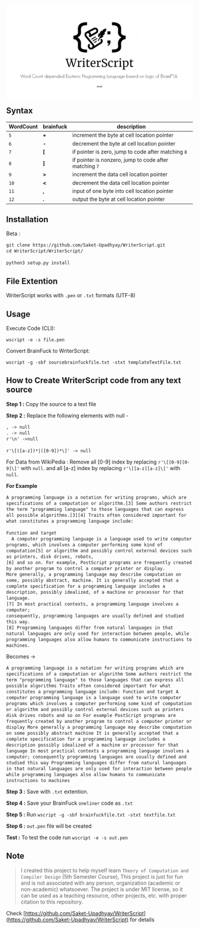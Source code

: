 <h6 align="center">
<br>
<img style="margin-bottom:-14px" src="https://raw.githubusercontent.com/Saket-Upadhyay/WriterScript/master/Docs/Images/WSL.png" />
<br>
</h6>

Syntax
------
WordCount  | brainfuck | description                                   
-----------|-----------|-----------------------------------------------
`5`        | **+**     | increment the byte at cell location pointer                
`6`        | **-**     | decrement the byte at cell location pointer                 
`7`        | **\[**    | if pointer is zero, jump to code after matching `8`    
`8`        | **\]**    | if pointer is nonzero, jump to code after matching `7`
`9`        | **>**     | increment the data cell location pointer                    
`10`       | **<**     | decrement the data cell location pointer                      
`11`       | **,**     | input of one byte into cell location pointer              
`12`       | **.**     | output the byte at cell location pointer                    

Installation
------------
Beta :
```shell
git clone https://github.com/Saket-Upadhyay/WriterScript.git
cd WriterScript/WriterScript/

python3 setup.py install
```
File Extention
--------------
WriterScript works with `.pen` or `.txt` formats (UTF-8)

Usage
-----
Execute Code (CLI):
```shell
wscript -e -s file.pen
```

Convert BrainFuck to WriterScript:
```shell
wscript -g -sbf sourcebrainfuckfile.txt -stxt templateTextFile.txt
```

How to Create WriterScript code from any text source
---

**Step 1 :** Copy the source to a text file

**Step 2 :** Replace the following elements with null -
```
, -> null
. -> null
r'\n' ->null

r'\[([a-z])*|([0-9])*\]' -> null
```
For Data from WikiPedia :
Remove all [0-9] index by replacing `r'\[[0-9][0-9]\]'` with  `null`.
and all [a-z] index by replacing `r'\[[a-z][a-z]\]'` with  `null`.

**For Example** 
```
A programming language is a notation for writing programs, which are specifications of a computation or algorithm.[3] Some authors restrict the term "programming language" to those languages that can express all possible algorithms.[3][4] Traits often considered important for what constitutes a programming language include:

Function and target
  A computer programming language is a language used to write computer programs, which involves a computer performing some kind of computation[5] or algorithm and possibly control external devices such as printers, disk drives, robots,
[6] and so on. For example, PostScript programs are frequently created by another program to control a computer printer or display.
More generally, a programming language may describe computation on some, possibly abstract, machine. It is generally accepted that a complete specification for a programming language includes a description, possibly idealized, of a machine or processor for that language.
[7] In most practical contexts, a programming language involves a computer;
consequently, programming languages are usually defined and studied this way.
[8] Programming languages differ from natural languages in that natural languages are only used for interaction between people, while programming languages also allow humans to communicate instructions to machines.
```

Becomes ->

```
A programming language is a notation for writing programs which are specifications of a computation or algorithm Some authors restrict the term "programming language" to those languages that can express all possible algorithms Traits often considered important for what constitutes a programming language include: Function and target A computer programming language is a language used to write computer programs which involves a computer performing some kind of computation or algorithm and possibly control external devices such as printers disk drives robots and so on For example PostScript programs are frequently created by another program to control a computer printer or display More generally a programming language may describe computation on some possibly abstract machine It is generally accepted that a complete specification for a programming language includes a description possibly idealized of a machine or processor for that language In most practical contexts a programming language involves a computer; consequently programming languages are usually defined and studied this way Programming languages differ from natural languages in that natural languages are only used for interaction between people while programming languages also allow humans to communicate instructions to machines
```

**Step 3 :** Save with `.txt` extention.

**Step 4 :** Save your BrainFuck `oneliner` code as `.txt`


**Step 5 :** Run `wscript -g -sbf brainfuckfile.txt -stxt textfile.txt`

**Step 6 :** `out.pen` file will be created

**Test :** To test the code run `wscript -e -s out.pen` 

Note
---
> I created this project to help myself learn `Theory of Computation and Compiler Design` (5th Semester Course), This project is just for fun and is not associated with any person, organization (academic or non-academic) whatsoever.
> The project is under MIT license, so it can be used as a teaching resource, other projects, etc. with proper citation to this repository.

Check [https://github.com/Saket-Upadhyay/WriterScript](https://github.com/Saket-Upadhyay/WriterScript) for details
